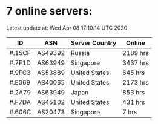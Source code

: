 # 7 online servers:

Latest update at: Wed Apr 08 17:10:14 UTC 2020

| ID | ASN | Server Country | Online |
| -- | --- | -------------- | ------ |
| #.15CF | AS49392 | Russia | 2189 hrs |
| #.7F1D | AS63949 | Singapore | 3437 hrs |
| #.9FC3 | AS53889 | United States | 645 hrs |
| #.E069 | AS40065 | United States | 2173 hrs |
| #.2A79 | AS63949 | Japan | 853 hrs |
| #.F7DA | AS45102 | United States | 431 hrs |
| #.606C | AS20473 | Singapore | 7 hrs |


